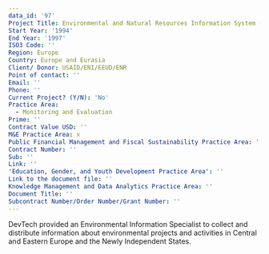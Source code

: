 ```yaml
---
data_id: '97'
Project Title: Environmental and Natural Resources Information System (ENRIS)
Start Year: '1994'
End Year: '1997'
ISO3 Code: ''
Region: Europe
Country: Europe and Eurasia
Client/ Donor: USAID/ENI/EEUD/ENR
Point of contact: ''
Email: ''
Phone: ''
Current Project? (Y/N): 'No'
Practice Area:
  - Monitoring and Evaluation
Prime: ''
Contract Value USD: ''
M&E Practice Area: x
Public Financial Management and Fiscal Sustainability Practice Area: ''
Contract Number: ''
Sub: ''
Link: ''
'Education, Gender, and Youth Development Practice Area': ''
Link to the document file: ''
Knowledge Management and Data Analytics Practice Area: ''
Document Title: ''
Subcontract Number/Order Number/Grant Number: ''
---
```

DevTech provided an Environmental Information Specialist to collect and distribute information about environmental projects and activities in Central and Eastern Europe and the Newly Independent States.